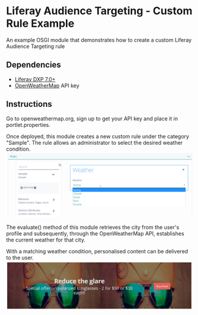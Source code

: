 # Liferay Audience Targeting - Custom Rule Example

An example OSGI module that demonstrates how to create a custom Liferay Audience Targeting rule 

## Dependencies

- [Liferay DXP 7.0+](http://www.liferay.com)
- [OpenWeatherMap](https://openweathermap.org) API key

## Instructions

Go to openweathermap.org, sign up to get your API key and place it in portlet.properties.

Once deployed, this module creates a new custom rule under the category "Sample". The rule allows an administrator to select the desired weather condition.
![Alt text](img/custom_rule.png?raw=true "Liferay Audience Targeting Custom Rule")

The evaluate() method of this module retrieves the city from the user's profile and subsequently, through the OpenWeatherMap API, establishes the current weather for that city.

With a matching weather condition, personalised content can be delivered to the user.
![Alt text](img/sunglasses_offer_banner.png?raw=true "Liferay Content Personalisation")
   